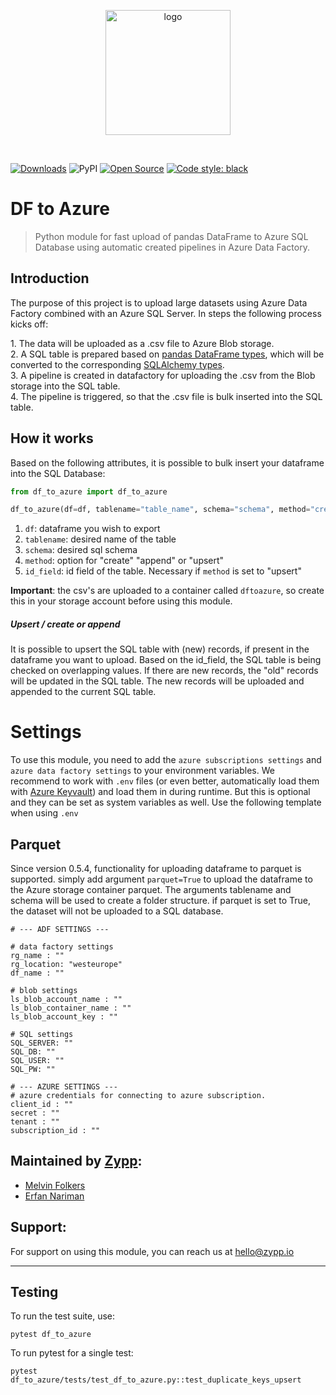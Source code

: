 <p align="center">
  <img alt="logo" src="https://www.zypp.io/static/assets/img/logos/zypp/white/500px.png"  width="200"/>
</p><br>

[![Downloads](https://pepy.tech/badge/df_to_azure)](https://pepy.tech/project/keyvault)
![PyPI](https://img.shields.io/pypi/v/df_to_azure)
[![Open Source](https://badges.frapsoft.com/os/v1/open-source.svg?v=103)](https://opensource.org/)
[![Code style: black](https://img.shields.io/badge/code%20style-black-000000.svg)](https://github.com/psf/black)

DF to Azure
===

> Python module for fast upload of pandas DataFrame to Azure SQL Database using automatic created pipelines in Azure Data Factory.

## Introduction

The purpose of this project is to upload large datasets using Azure Data Factory combined with an Azure SQL Server.
In steps the following process kicks off:<p>
    1. The data will be uploaded as a .csv file to Azure Blob storage.<br>
    2. A SQL table is prepared based on [pandas DataFrame types](https://pandas.pydata.org/pandas-docs/stable/user_guide/basics.html#basics-dtypes),
which will be converted to the corresponding [SQLAlchemy types](https://docs.sqlalchemy.org/en/14/core/type_basics.html). <br>
    3. A pipeline is created in datafactory for uploading the .csv from the Blob storage into the SQL table.<br>
    4. The pipeline is triggered, so that the .csv file is bulk inserted into the SQL table.<br>

## How it works

Based on the following attributes, it is possible to bulk insert your dataframe into the SQL Database:

```python
from df_to_azure import df_to_azure

df_to_azure(df=df, tablename="table_name", schema="schema", method="create", id_field="col_a")
```

1. `df`: dataframe you wish to export
2. `tablename`: desired name of the table
3. `schema`: desired sql schema
4. `method`: option for "create" "append" or "upsert"
5. `id_field`: id field of the table. Necessary if `method` is set to "upsert"

**Important**: the csv's are uploaded to a container called `dftoazure`, so create this in your storage account before using this module.

##### Upsert / create or append
It is possible to upsert the SQL table with (new) records, if present in the dataframe you want to upload.
Based on the id_field, the SQL table is being checked on overlapping values.
If there are new records, the "old" records will be updated in the SQL table.
The new records will be uploaded and appended to the current SQL table.

# Settings
To use this module, you need to add the `azure subscriptions settings` and `azure data factory settings` to your environment variables.
We recommend to work with `.env` files (or even better, automatically load them with [Azure Keyvault](https://pypi.org/project/keyvault/)) and load them in during runtime. But this is optional and they can be set as system variables as well.
Use the following template when using `.env`

## Parquet
Since version 0.5.4, functionality for uploading dataframe to parquet is supported. simply add argument `parquet=True` to upload the dataframe to the Azure storage container parquet.
The arguments tablename and schema will be used to create a folder structure. if parquet is set to True, the dataset will not be uploaded to a SQL database.

```text
# --- ADF SETTINGS ---

# data factory settings
rg_name : ""
rg_location: "westeurope"
df_name : ""

# blob settings
ls_blob_account_name : ""
ls_blob_container_name : ""
ls_blob_account_key : ""

# SQL settings
SQL_SERVER: ""
SQL_DB: ""
SQL_USER: ""
SQL_PW: ""

# --- AZURE SETTINGS ---
# azure credentials for connecting to azure subscription.
client_id : ""
secret : ""
tenant : ""
subscription_id : ""
```

## Maintained by [Zypp](https://github.com/zypp-io):
- [Melvin Folkers](https://github.com/melvinfolkers)
- [Erfan Nariman](https://github.com/erfannariman)

## Support:
For support on using this module, you can reach us at [hello@zypp.io](mailto:hello@zypp.io)

---

## Testing

To run the test suite, use:

```commandline
pytest df_to_azure
```

To run pytest for a single test:
```commandline
pytest df_to_azure/tests/test_df_to_azure.py::test_duplicate_keys_upsert
```
